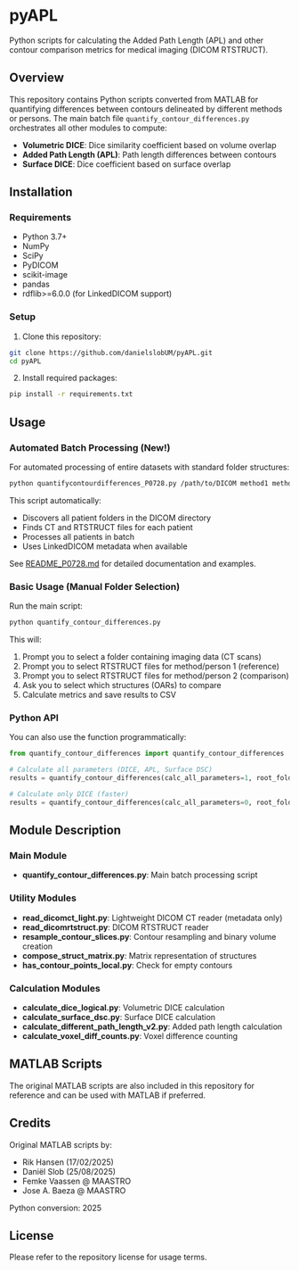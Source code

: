 # pyAPL

Python scripts for calculating the Added Path Length (APL) and other contour comparison metrics for medical imaging (DICOM RTSTRUCT).

## Overview

This repository contains Python scripts converted from MATLAB for quantifying differences between contours delineated by different methods or persons. The main batch file `quantify_contour_differences.py` orchestrates all other modules to compute:

- **Volumetric DICE**: Dice similarity coefficient based on volume overlap
- **Added Path Length (APL)**: Path length differences between contours
- **Surface DICE**: Dice coefficient based on surface overlap

## Installation

### Requirements

- Python 3.7+
- NumPy
- SciPy
- PyDICOM
- scikit-image
- pandas
- rdflib>=6.0.0 (for LinkedDICOM support)

### Setup

1. Clone this repository:
```bash
git clone https://github.com/danielslobUM/pyAPL.git
cd pyAPL
```

2. Install required packages:
```bash
pip install -r requirements.txt
```

## Usage

### Automated Batch Processing (New!)

For automated processing of entire datasets with standard folder structures:

```bash
python quantifycontourdifferences_P0728.py /path/to/DICOM method1 method2
```

This script automatically:
- Discovers all patient folders in the DICOM directory
- Finds CT and RTSTRUCT files for each patient
- Processes all patients in batch
- Uses LinkedDICOM metadata when available

See [README_P0728.md](README_P0728.md) for detailed documentation and examples.

### Basic Usage (Manual Folder Selection)

Run the main script:
```bash
python quantify_contour_differences.py
```

This will:
1. Prompt you to select a folder containing imaging data (CT scans)
2. Prompt you to select RTSTRUCT files for method/person 1 (reference)
3. Prompt you to select RTSTRUCT files for method/person 2 (comparison)
4. Ask you to select which structures (OARs) to compare
5. Calculate metrics and save results to CSV

### Python API

You can also use the function programmatically:

```python
from quantify_contour_differences import quantify_contour_differences

# Calculate all parameters (DICE, APL, Surface DSC)
results = quantify_contour_differences(calc_all_parameters=1, root_folder='/path/to/data')

# Calculate only DICE (faster)
results = quantify_contour_differences(calc_all_parameters=0, root_folder='/path/to/data')
```

## Module Description

### Main Module
- **quantify_contour_differences.py**: Main batch processing script

### Utility Modules
- **read_dicomct_light.py**: Lightweight DICOM CT reader (metadata only)
- **read_dicomrtstruct.py**: DICOM RTSTRUCT reader
- **resample_contour_slices.py**: Contour resampling and binary volume creation
- **compose_struct_matrix.py**: Matrix representation of structures
- **has_contour_points_local.py**: Check for empty contours

### Calculation Modules
- **calculate_dice_logical.py**: Volumetric DICE calculation
- **calculate_surface_dsc.py**: Surface DICE calculation
- **calculate_different_path_length_v2.py**: Added path length calculation
- **calculate_voxel_diff_counts.py**: Voxel difference counting

## MATLAB Scripts

The original MATLAB scripts are also included in this repository for reference and can be used with MATLAB if preferred.

## Credits

Original MATLAB scripts by:
- Rik Hansen (17/02/2025)
- Daniël Slob (25/08/2025)
- Femke Vaassen @ MAASTRO
- Jose A. Baeza @ MAASTRO

Python conversion: 2025

## License

Please refer to the repository license for usage terms. 
